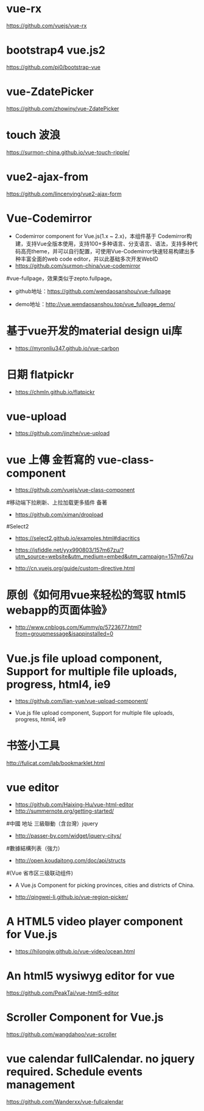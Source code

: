 
# vue-rx
https://github.com/vuejs/vue-rx

# bootstrap4 vue.js2
https://github.com/pi0/bootstrap-vue

# vue-ZdatePicker
https://github.com/zhowiny/vue-ZdatePicker

# touch 波浪
https://surmon-china.github.io/vue-touch-ripple/

# vue2-ajax-from
https://github.com/lincenying/vue2-ajax-form

# Vue-Codemirror
- Codemirror component for Vue.js(1.x ~ 2.x)，本组件基于 Codemirror构建，支持Vue全版本使用，支持100+多种语言、分支语言、语法，支持多种代码高亮theme，并可以自行配置，可使用Vue-Codemirror快速轻易构建出多种丰富全面的web code editor，并以此基础多次开发WebID 
- https://github.com/surmon-china/vue-codemirror

#vue-fullpage，效果类似于zepto.fullpage。

- github地址：https://github.com/wendaosanshou/vue-fullpage 

- demo地址：http://vue.wendaosanshou.top/vue_fullpage_demo/ 

# 基于vue开发的material design ui库

- https://myronliu347.github.io/vue-carbon

# 日期 flatpickr
- https://chmln.github.io/flatpickr

# vue-upload
- https://github.com/jinzhe/vue-upload

# vue 上傳 金哲寫的 vue-class-component
- https://github.com/vuejs/vue-class-component 


#移动端下拉刷新、上拉加载更多插件 备著
- https://github.com/ximan/dropload

#Select2

- https://select2.github.io/examples.html#diacritics

- https://jsfiddle.net/yyx990803/157m67zu/?utm_source=website&utm_medium=embed&utm_campaign=157m67zu

- http://cn.vuejs.org/guide/custom-directive.html

# 原创《如何用vue来轻松的驾驭 html5 webapp的页面体验》
- http://www.cnblogs.com/Kummy/p/5723677.html?from=groupmessage&isappinstalled=0

# Vue.js file upload component, Support for multiple file uploads, progress, html4, ie9
- https://github.com/lian-yue/vue-upload-component/

- Vue.js file upload component, Support for multiple file uploads, progress, html4, ie9


# 书签小工具
http://fulicat.com/lab/bookmarklet.html

# vue editor

- https://github.com/Haixing-Hu/vue-html-editor
- http://summernote.org/getting-started/

#中國 地址 三級聯動（含台灣）jquery
- http://passer-by.com/widget/jquery-citys/

#數據結構列表（強力）

- http://open.koudaitong.com/doc/api/structs

#(Vue 省市区三级联动组件)

- A Vue.js Component for picking provinces, cities and districts of China.

- http://qingwei-li.github.io/vue-region-picker/

# A HTML5 video player component for Vue.js

- https://hilongjw.github.io/vue-video/ocean.html

# An html5 wysiwyg editor for vue
https://github.com/PeakTai/vue-html5-editor

# Scroller Component for Vue.js 
https://github.com/wangdahoo/vue-scroller

# vue calendar fullCalendar. no jquery required. Schedule events management 
https://github.com/Wanderxx/vue-fullcalendar

